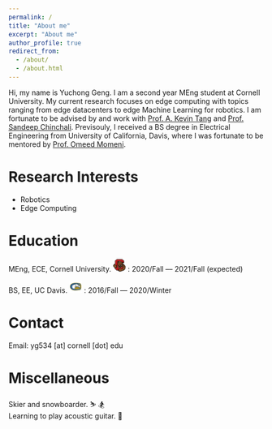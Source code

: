 ```yaml
---
permalink: /
title: "About me"
excerpt: "About me"
author_profile: true
redirect_from: 
  - /about/
  - /about.html
---
```


Hi, my name is Yuchong Geng. I am a second year MEng student at Cornell University. My current research focuses on edge computing with topics ranging from edge datacenters to edge Machine Learning for robotics. I am fortunate to be advised by and work with [Prof. A. Kevin Tang](https://www.ece.cornell.edu/faculty-directory/kevin-tang) and [Prof. Sandeep Chinchali](https://www.ece.utexas.edu/people/faculty/sandeep-chinchali). Previsouly, I received a BS degree in Electrical Engineering from University of California, Davis, where I was fortunate to be mentored by [Prof. Omeed Momeni](https://faculty.engineering.ucdavis.edu/momeni/). 

Research Interests
======

- Robotics 
- Edge Computing

Education
======

<i class="fas fa-university"></i> MEng, ECE, Cornell University. <img src="/images/conell_logo.png" width="25" height="25">
:   2020/Fall –– 2021/Fall (expected)

<i class="fas fa-university"></i> BS, EE, UC Davis. <img src="/images/ucdavis_logo.svg" width="25" height="25">
:   2016/Fall –– 2020/Winter

Contact
======

Email: yg534 [at] cornell [dot] edu

Miscellaneous
======

Skier and snowboarder. ⛷  🏂  <br>
Learning to play acoustic guitar. 🎸

